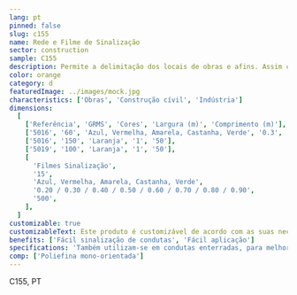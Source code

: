 ```yaml
---
lang: pt
pinned: false
slug: c155
name: Rede e Filme de Sinalização
sector: construction
sample: C155
description: Permite a delimitação dos locais de obras e afins. Assim como a identifacação da conduta enterrada.
color: orange
category: d
featuredImage: ../images/mock.jpg
characteristics: ['Obras', 'Construção cívil', 'Indústria']
dimensions:
  [
    ['Referência', 'GRMS', 'Cores', 'Largura (m)', 'Comprimento (m)'],
    ['5016', '60', 'Azul, Vermelha, Amarela, Castanha, Verde', '0.3', '100'],
    ['5016', '150', 'Laranja', '1', '50'],
    ['5019', '100', 'Laranja', '1', '50'],
    [
      'Filmes Sinalização',
      '15',
      'Azul, Vermelha, Amarela, Castanha, Verde',
      '0.20 / 0.30 / 0.40 / 0.50 / 0.60 / 0.70 / 0.80 / 0.90',
      '500',
    ],
  ]
customizable: true
customizableText: Este produto é customizável de acordo com as suas necessidades. Contacte-nos para mais informações.
benefits: ['Fácil sinalização de condutas', 'Fácil aplicação']
specifications: 'Também utilizam-se em condutas enterradas, para melhor localização dos tubos.'
comp: ['Poliefina mono-orientada']
---
```


C155, PT
